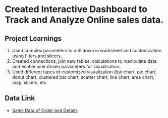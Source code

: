# Created Interactive Dashboard to Track and Analyze Online sales data.
## Project Learnings
1. Used complex parameters to drill down in worksheet and customization using filters and slicers.
2. Created connections, join new tables, calculations to manipulate data and enable user driven parameters for visualization.
3. Used different types of customized visualization (bar chart, pie chart, donut chart, clustered bar chart, scatter chart, line chart, area chart, map, slicers, etc.

## Data Link
- <a href="https://bit.ly/3ZiHghb">Sales Data of Order and Details</a>
